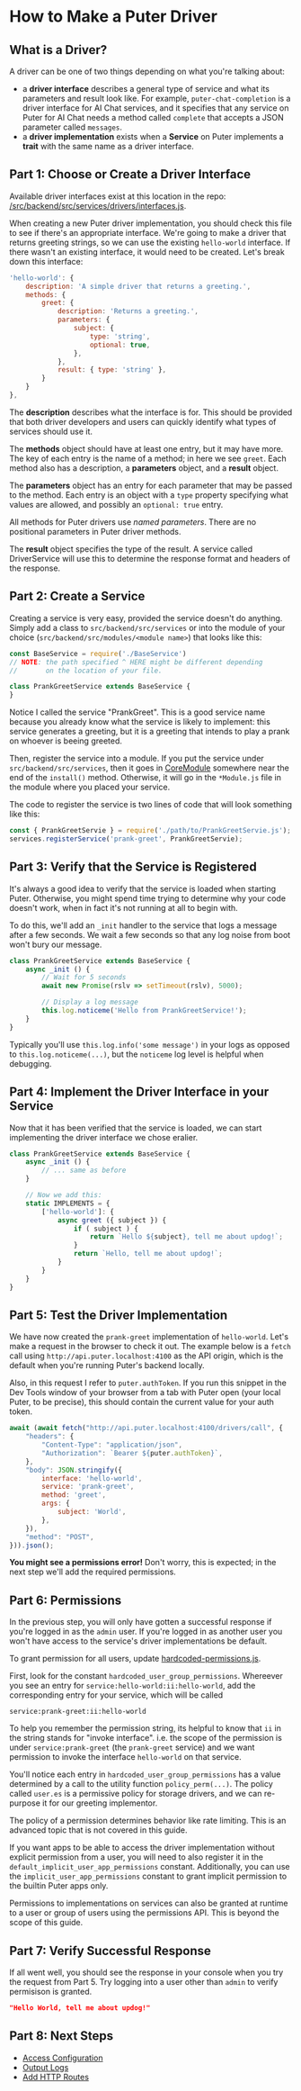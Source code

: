 # How to Make a Puter Driver

## What is a Driver?

A driver can be one of two things depending on what you're
talking about:
- a **driver interface** describes a general type of service
  and what its parameters and result look like.
  For example, `puter-chat-completion` is a driver interface
  for AI Chat services, and it specifies that any service
  on Puter for AI Chat needs a method called `complete` that
  accepts a JSON parameter called `messages`.
- a **driver implementation** exists when a **Service** on
  Puter implements a **trait** with the same name as a
  driver interface.

## Part 1: Choose or Create a Driver Interface

Available driver interfaces exist at this location in the repo:
[/src/backend/src/services/drivers/interfaces.js](../src/services/drivers/interfaces.js).

When creating a new Puter driver implementation, you should check
this file to see if there's an appropriate interface. We're going
to make a driver that returns greeting strings, so we can use the
existing `hello-world` interface. If there wasn't an existing
interface, it would need to be created. Let's break down this
interface:

```javascript
'hello-world': {
    description: 'A simple driver that returns a greeting.',
    methods: {
        greet: {
            description: 'Returns a greeting.',
            parameters: {
                subject: {
                    type: 'string',
                    optional: true,
                },
            },
            result: { type: 'string' },
        }
    }
},
```

The **description** describes what the interface is for. This
should be provided that both driver developers and users can
quickly identify what types of services should use it.

The **methods** object should have at least one entry, but it
may have more. The key of each entry is the name of a method;
in here we see `greet`. Each method also has a description,
a **parameters** object, and a **result** object.

The **parameters** object has an entry for each parameter that
may be passed to the method. Each entry is an object with a
`type` property specifying what values are allowed, and possibly
an `optional: true` entry.

All methods for Puter drivers use _named parameters_. There are no
positional parameters in Puter driver methods.

The **result** object specifies the type of the result. A service
called DriverService will use this to determine the response format
and headers of the response.

## Part 2: Create a Service

Creating a service is very easy, provided the service doesn't do
anything. Simply add a class to `src/backend/src/services` or into
the module of your choice (`src/backend/src/modules/<module name>`)
that looks like this:

```javascript
const BaseService = require('./BaseService')
// NOTE: the path specified ^ HERE might be different depending
//       on the location of your file.

class PrankGreetService extends BaseService {
}
```

Notice I called the service "PrankGreet". This is a good service
name because you already know what the service is likely to
implement: this service generates a greeting, but it is a greeting
that intends to play a prank on whoever is beeing greeted.

Then, register the service into a module. If you put the service
under `src/backend/src/services`, then it goes in
[CoreModule](..//src/CoreModule.js) somewhere near the end of
the `install()` method. Otherwise, it will go in the `*Module.js`
file in the module where you placed your service.

The code to register the service is two lines of code that will
look something like this:

```javascript
const { PrankGreetServie } = require('./path/to/PrankGreetServie.js');
services.registerService('prank-greet', PrankGreetServie);
```

## Part 3: Verify that the Service is Registered

It's always a good idea to verify that the service is loaded
when starting Puter. Otherwise, you might spend time trying to
determine why your code doesn't work, when in fact it's not
running at all to begin with.

To do this, we'll add an `_init` handler to the service that
logs a message after a few seconds. We wait a few seconds so that
any log noise from boot won't bury our message.

```javascript
class PrankGreetService extends BaseService {
    async _init () {
        // Wait for 5 seconds
        await new Promise(rslv => setTimeout(rslv), 5000);

        // Display a log message
        this.log.noticeme('Hello from PrankGreetService!');
    }
}
```

Typically you'll use `this.log.info('some message')` in your logs
as opposed to `this.log.noticeme(...)`, but the `noticeme` log
level is helpful when debugging.

## Part 4: Implement the Driver Interface in your Service

Now that it has been verified that the service is loaded, we can
start implementing the driver interface we chose eralier.

```javascript
class PrankGreetService extends BaseService {
    async _init () {
        // ... same as before
    }

    // Now we add this:
    static IMPLEMENTS = {
        ['hello-world']: {
            async greet ({ subject }) {
                if ( subject ) {
                    return `Hello ${subject}, tell me about updog!`;
                }
                return `Hello, tell me about updog!`;
            }
        }
    }
}
```

## Part 5: Test the Driver Implementation

We have now created the `prank-greet` implementation of `hello-world`.
Let's make a request in the browser to check it out. The example below
is a `fetch` call using `http://api.puter.localhost:4100` as the API
origin, which is the default when you're running Puter's backend locally.

Also, in this request I refer to `puter.authToken`. If you run this
snippet in the Dev Tools window of your browser from a tab with Puter
open (your local Puter, to be precise), this should contain the current
value for your auth token.

```javascript
await (await fetch("http://api.puter.localhost:4100/drivers/call", {
    "headers": {
        "Content-Type": "application/json",
        "Authorization": `Bearer ${puter.authToken}`,
    },
    "body": JSON.stringify({
        interface: 'hello-world',
        service: 'prank-greet',
        method: 'greet',
        args: {
            subject: 'World',
        },
    }),
    "method": "POST",
})).json();
```

**You might see a permissions error!** Don't worry, this is expected;
in the next step we'll add the required permissions.

## Part 6: Permissions

In the previous step, you will only have gotten a successful response
if you're logged in as the `admin` user. If you're logged in as another
user you won't have access to the service's driver implementations be
default.

To grant permission for all users, update
[hardcoded-permissions.js](../src/data/hardcoded-permissions.js).

First, look for the constant `hardcoded_user_group_permissions`.
Whereever you see an entry for `service:hello-world:ii:hello-world`, add
the corresponding entry for your service, which will be called
```
service:prank-greet:ii:hello-world
```

To help you remember the permission string, its helpful to know that
`ii` in the string stands for "invoke interface". i.e. the scope of the
permission is under `service:prank-greet` (the `prank-greet` service)
and we want permission to invoke the interface `hello-world` on that
service.

You'll notice each entry in `hardcoded_user_group_permissions` has a value
determined by a call to the utility function `policy_perm(...)`. The policy
called `user.es` is a permissive policy for storage drivers, and we can
re-purpose it for our greeting implementor.

The policy of a permission determines behavior like rate limiting. This is
an advanced topic that is not covered in this guide.

If you want apps to be able to access the driver implementation without
explicit permission from a user, you will need to also register it in the
`default_implicit_user_app_permissions` constant. Additionally, you can
use the `implicit_user_app_permissions` constant to grant implicit
permission to the builtin Puter apps only.

Permissions to implementations on services can also be granted at runtime
to a user or group of users using the permissions API. This is beyond the
scope of this guide.

## Part 7: Verify Successful Response

If all went well, you should see the response in your console when you
try the request from Part 5. Try logging into a user other than `admin`
to verify permisison is granted.

```json
"Hello World, tell me about updog!"
```

## Part 8: Next Steps

- [Access Configuration](./services/config.md)
- [Output Logs](./services/log.md)
- [Add HTTP Routes](./services/http.md)
